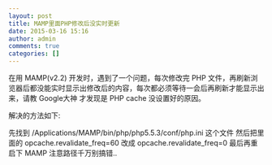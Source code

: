 ```yaml
---
layout: post
title: MAMP里面PHP修改后没实时更新
date: 2015-03-16 15:16
author: admin
comments: true
categories: []
---
```

在用 MAMP(v2.2) 开发时，遇到了一个问题，每次修改完 PHP 文件，再刷新浏览器后都没能实时显示出修改后的内容，每次都必须等待一会后再刷新才能显示出来，请教 Google大神 才发现是 PHP cache 没设置好的原因。

解决的方法如下:

先找到 /Applications/MAMP/bin/php/php5.5.3/conf/php.ini 这个文件
然后把里面的 opcache.revalidate_freq=60 改成 opcache.revalidate_freq=0
最后再重启下 MAMP
注意路径千万别搞错..
